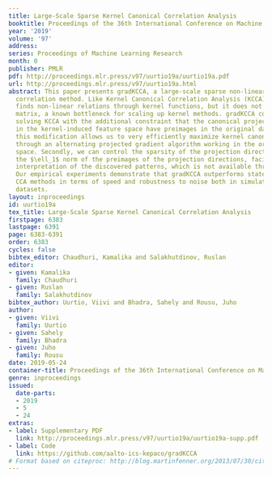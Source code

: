 ```yaml
---
title: Large-Scale Sparse Kernel Canonical Correlation Analysis
booktitle: Proceedings of the 36th International Conference on Machine Learning
year: '2019'
volume: '97'
address: 
series: Proceedings of Machine Learning Research
month: 0
publisher: PMLR
pdf: http://proceedings.mlr.press/v97/uurtio19a/uurtio19a.pdf
url: http://proceedings.mlr.press/v97/uurtio19a.html
abstract: This paper presents gradKCCA, a large-scale sparse non-linear canonical
  correlation method. Like Kernel Canonical Correlation Analysis (KCCA), our method
  finds non-linear relations through kernel functions, but it does not rely on a kernel
  matrix, a known bottleneck for scaling up kernel methods. gradKCCA corresponds to
  solving KCCA with the additional constraint that the canonical projection directions
  in the kernel-induced feature space have preimages in the original data space. Firstly,
  this modification allows us to very efficiently maximize kernel canonical correlation
  through an alternating projected gradient algorithm working in the original data
  space. Secondly, we can control the sparsity of the projection directions by constraining
  the $\ell_1$ norm of the preimages of the projection directions, facilitating the
  interpretation of the discovered patterns, which is not available through KCCA.
  Our empirical experiments demonstrate that gradKCCA outperforms state-of-the-art
  CCA methods in terms of speed and robustness to noise both in simulated and real-world
  datasets.
layout: inproceedings
id: uurtio19a
tex_title: Large-Scale Sparse Kernel Canonical Correlation Analysis
firstpage: 6383
lastpage: 6391
page: 6383-6391
order: 6383
cycles: false
bibtex_editor: Chaudhuri, Kamalika and Salakhutdinov, Ruslan
editor:
- given: Kamalika
  family: Chaudhuri
- given: Ruslan
  family: Salakhutdinov
bibtex_author: Uurtio, Viivi and Bhadra, Sahely and Rousu, Juho
author:
- given: Viivi
  family: Uurtio
- given: Sahely
  family: Bhadra
- given: Juho
  family: Rousu
date: 2019-05-24
container-title: Proceedings of the 36th International Conference on Machine Learning
genre: inproceedings
issued:
  date-parts:
  - 2019
  - 5
  - 24
extras:
- label: Supplementary PDF
  link: http://proceedings.mlr.press/v97/uurtio19a/uurtio19a-supp.pdf
- label: Code
  link: https://github.com/aalto-ics-kepaco/gradKCCA
# Format based on citeproc: http://blog.martinfenner.org/2013/07/30/citeproc-yaml-for-bibliographies/
---
```

